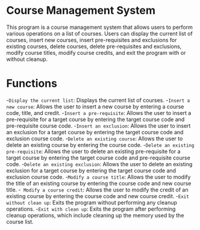 # Course Management System

This program is a course management system that allows users to perform various operations on a list of courses. Users can display the current list of courses, insert new courses, insert pre-requisites and exclusions for existing courses, delete courses, delete pre-requisites and exclusions, modify course titles, modify course credits, and exit the program with or without cleanup.

# Functions
-`Display the current list`: Displays the current list of courses.
-`Insert a new course`: Allows the user to insert a new course by entering a course code, title, and credit.
-`Insert a pre-requisite`: Allows the user to insert a pre-requisite for a target course by entering the target course code and pre-requisite course code.
-`Insert an exclusion`: Allows the user to insert an exclusion for a target course by entering the target course code and exclusion course code.
-`Delete an existing course`: Allows the user to delete an existing course by entering the course code.
-`Delete an existing pre-requisite`: Allows the user to delete an existing pre-requisite for a target course by entering the target course code and pre-requisite course code.
-`Delete an existing exclusion`: Allows the user to delete an existing exclusion for a target course by entering the target course code and exclusion course code.
-`Modify a course title`: Allows the user to modify the title of an existing course by entering the course code and new course title.
-` Modify a course credit`: Allows the user to modify the credit of an existing course by entering the course code and new course credit.
-`Exit without clean up`: Exits the program without performing any cleanup operations.
-`Exit with clean up`: Exits the program after performing cleanup operations, which include cleaning up the memory used by the course list.
